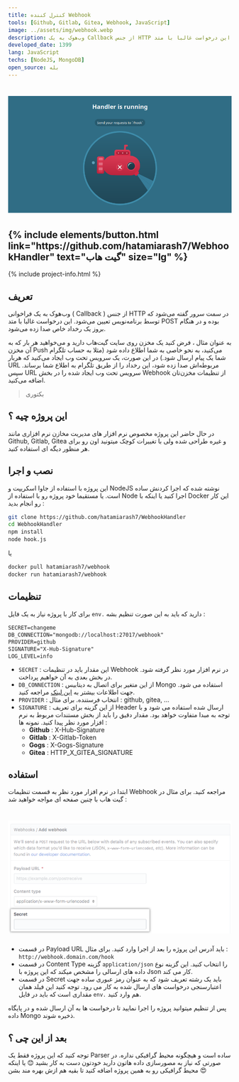 ```yaml
---
title: کنترل کننده Webhook
tools: [Github, Gitlab, Gitea, Webhook, JavaScript]
image: ../assets/img/webhook.webp
description: وب‌هوک به یک Callback از جنس HTTP در سمت سرور گفته می‌شود که توسط برنامه‌نویس تعیین می‌شود. این درخواست غالبا با متد POST بوده و در هنگام بروز یک رخداد خاص صدا زده می‌شود. با این پروژه می توانید آن ها را مدیریت کنید.
developed_date: 1399
lang: JavaScript
techs: [NodeJS, MongoDB]
open_source: بله
---
```


<h1 class="center">
<img src="../assets/img/webhook.webp"/>
</h1>

<h2 class="center">
{% include elements/button.html link="https://github.com/hatamiarash7/WebhookHandler" text="گیت هاب" size="lg" %}
</h2>

{% include project-info.html %}

## تعریف

وب‌هوک به یک فراخوانی ( Callback ) از جنس HTTP در سمت سرور گفته می‌شود که توسط برنامه‌نویس تعیین می‌شود. این درخواست غالبا با متد POST بوده و در هنگام بروز یک رخداد خاص صدا زده می‌شود.

به عنوان مثال ، فرض کنید یک مخزن روی سایت گیت‌هاب دارید و می‌خواهید هر بار که به آن مخزن Push می‌کنید، به نحو خاصی به شما اطلاع داده شود (مثلا به حساب تلگرام شما یک پیام ارسال شود.) در این صورت، یک سرویس تحت وب ایجاد می‌کنید که هربار URL مربوطه‌اش صدا زده شود، این رخداد را از طریق تلگرام به اطلاع شما برساند. سپس URL سرویس تحت وب ایجاد شده را در بخش Webhook از تنظیمات مخزن‌تان اضافه می‌کنید.

> بکتوری

## این پروژه چیه ؟

در حال حاضر این پروژه مخصوص نرم افزار های مدیریت مخازن نرم افزاری مانند Github, Gitlab, Gitea و غیره طراحی شده ولی با تغییرات کوچک میتونید اون رو برای هر منظور دیگه ای استفاده کنید.

## نصب و اجرا

این پروژه با استفاده از جاوا اسکریپت و NodeJS نوشته شده که اجرا کردنش ساده است. یا مستقیما خود پروژه رو با استفاده از Node اجرا کنید یا اینکه با Docker این کار رو انجام بدید :

```sh
git clone https://github.com/hatamiarash7/WebhookHandler
cd WebhookHandler
npm install
node hook.js
```

یا

```sh
docker pull hatamiarash7/webhook
docker run hatamiarash7/webhook
```

## تنظیمات

برای کار با پروژه نیاز به یک فایل `env.` دارید که باید به این صورت تنظیم بشه :

```env
SECRET=changeme
DB_CONNECTION="mongodb://localhost:27017/webhook"
PROVIDER=github
SIGNATURE="X-Hub-Signature"
LOG_LEVEL=info
```

- `SECRET` : این مقدار باید در تنظیمات Webhook در نرم افزار مورد نظر گرفته شود. در بخش بعدی به آن خواهیم پرداخت.
- `DB_CONNECTION` : از این متغیر برای اتصال به دیتابیس Mongo استفاده می شود. جهت اطلاعات بیشتر به [این لینک](https://docs.mongodb.com/manual/reference/connection-string/) مراجعه کنید.
- `PROVIDER` : انتخاب فرستنده. برای مثال : github, gitea, ...
- `SIGNATURE` : از این گزینه برای تعریف Header ارسال شده استفاده می شود و با توجه به مبدا متفاوت خواهد بود. مقدار دقیق را باید از بخش مستندات مربوط به نرم افزار مورد نظر پیدا کنید. نمونه ها :
  - **Github** : X-Hub-Signature
  - **Gitlab** : X-Gitlab-Token
  - **Gogs** : X-Gogs-Signature
  - **Gitea** : HTTP_X_GITEA_SIGNATURE

## استفاده

ابتدا در نرم افزار مورد نظر به قسمت تنظیمات Webhook مراجعه کنید. برای مثال در گیت هاب با چنین صفحه ای مواجه خواهید شد :

<h1 class="center">
<img src="../assets/img/webhook2.webp"/>
</h1>

- در قسمت Payload URL باید آدرس این پروژه را بعد از اجرا وارد کنید. برای مثال : `http://webhook.domain.com/hook`
- در قسمت Content Type گزینه `application/json` را انتخاب کنید. این گزینه نوع داده های ارسالی را مشخص میکند که این پروژه با Json کار می کند.
- در قسمت Secret باید یک رشته تعریف شود که به عنوان رمز عبوری ساده جهت اعتبارسنجی درخواست های ارسال شده به کار می رود. توجه کنید این فیلد همان مقداری است که باید در فایل `env.` هم وارد کنید.

پس از تنظیم میتوانید پروژه را اجرا نمایید تا درخواست ها به آن ارسال شده و در پایگاه داده Mongo ذخیره شوند.

## بعد از این چی ؟

توجه کنید که این پروژه فقط یک Parser ساده است و هیچگونه محیط گرافیکی نداره. در صورتی که نیاز به مصورسازی داده هاتون دارید خودتون دست به کار بشید 😊 یا اینکه محیط گرافیکی رو به همین پروژه اضافه کنید تا بقیه هم ازش بهره مند بشن 😍
